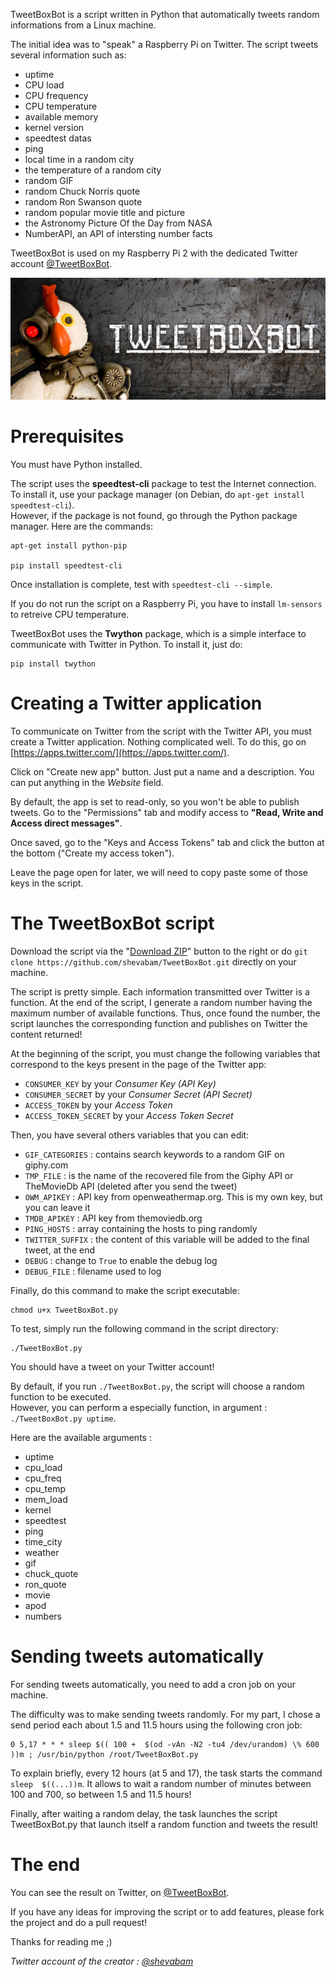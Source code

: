 TweetBoxBot is a script written in Python that automatically tweets random informations from a Linux machine.

The initial idea was to "speak" a Raspberry Pi on Twitter. The script tweets several information such as:

- uptime
- CPU load
- CPU frequency
- CPU temperature
- available memory
- kernel version
- speedtest datas
- ping
- local time in a random city
- the temperature of a random city
- random GIF
- random Chuck Norris quote
- random Ron Swanson quote
- random popular movie title and picture
- the Astronomy Picture Of the Day from NASA
- NumberAPI, an API of intersting number facts

TweetBoxBot is used on my Raspberry Pi 2 with the dedicated Twitter account  [@TweetBoxBot](https://twitter.com/tweetboxbot).

![](TweetBoxBot.jpg)

# Prerequisites

You must have Python installed.

The script uses the **speedtest-cli** package to test the Internet connection. To install it, use your package manager (on Debian, do `apt-get install speedtest-cli`).  
However, if the package is not found, go through the Python package manager. Here are the commands:

	apt-get install python-pip

	pip install speedtest-cli

Once installation is complete, test with `speedtest-cli --simple`.

If you do not run the script on a Raspberry Pi, you have to install `lm-sensors` to retreive CPU temperature.

TweetBoxBot uses the **Twython** package, which is a simple interface to communicate with Twitter in Python. To install it, just do:

	pip install twython

# Creating a Twitter application

To communicate on Twitter from the script with the Twitter API, you must create a Twitter application. Nothing complicated well. To do this, go on [https://apps.twitter.com/](https://apps.twitter.com/).

Click on "Create new app" button. Just put a name and a description. You can put anything in the *Website* field.

By default, the app is set to read-only, so you won't be able to publish tweets. Go to the "Permissions" tab and modify access to **"Read, Write and Access direct messages"**.

Once saved, go to the "Keys and Access Tokens" tab and click the button at the bottom ("Create my access token").

Leave the page open for later, we will need to copy paste some of those keys in the script.


# The TweetBoxBot script

Download the script via the "[Download ZIP](https://github.com/shevabam/TweetBoxBot/archive/master.zip)" button to the right or do `git clone https://github.com/shevabam/TweetBoxBot.git` directly on your machine.

The script is pretty simple. Each information transmitted over Twitter is a function. At the end of the script, I generate a random number having the maximum number of available functions. Thus, once found the number, the script launches the corresponding function and publishes on Twitter the content returned!

At the beginning of the script, you must change the following variables that correspond to the keys present in the page of the Twitter app:

- `CONSUMER_KEY` by your *Consumer Key (API Key)*
- `CONSUMER_SECRET` by your *Consumer Secret (API Secret)*
- `ACCESS_TOKEN` by your *Access Token*
- `ACCESS_TOKEN_SECRET` by your *Access Token Secret*

Then, you have several others variables that you can edit:

- `GIF_CATEGORIES` : contains search keywords to a random GIF on giphy.com
- `TMP_FILE` : is the name of the recovered file from the Giphy API or TheMovieDb API (deleted after you send the tweet)
- `OWM_APIKEY` : API key from openweathermap.org. This is my own key, but you can leave it
- `TMDB_APIKEY` : API key from themoviedb.org
- `PING_HOSTS` : array containing the hosts to ping randomly
- `TWITTER_SUFFIX` : the content of this variable will be added to the final tweet, at the end
- `DEBUG` : change to `True` to enable the debug log
- `DEBUG_FILE` : filename used to log

Finally, do this command to make the script executable:

	chmod u+x TweetBoxBot.py

To test, simply run the following command in the script directory:

	./TweetBoxBot.py

You should have a tweet on your Twitter account!


By default, if you run `./TweetBoxBot.py`, the script will choose a random function to be executed.  
However, you can perform a especially function, in argument : `./TweetBoxBot.py uptime`.

Here are the available arguments :

- uptime
- cpu_load
- cpu_freq
- cpu_temp 
- mem_load
- kernel
- speedtest
- ping
- time_city
- weather
- gif
- chuck_quote
- ron_quote
- movie
- apod
- numbers


# Sending tweets automatically

For sending tweets automatically, you need to add a cron job on your machine.

The difficulty was to make sending tweets randomly. For my part, I chose a send period each about 1.5 and 11.5 hours using the following cron job:

	0 5,17 * * * sleep $(( 100 +  $(od -vAn -N2 -tu4 /dev/urandom) \% 600 ))m ; /usr/bin/python /root/TweetBoxBot.py

To explain briefly, every 12 hours (at 5 and 17), the task starts the command `sleep  $((...))m`. It allows to wait a random number of minutes between 100 and 700, so between 1.5 and 11.5 hours!

Finally, after waiting a random delay, the task launches the script TweetBoxBot.py that launch itself a random function and tweets the result!


# The end

You can see the result on Twitter, on [@TweetBoxBot](https://twitter.com/tweetboxbot).

If you have any ideas for improving the script or to add features, please fork the project and do a pull request!

Thanks for reading me ;)

*Twitter account of the creator : [@shevabam](http://twitter.com/shevabam)*
